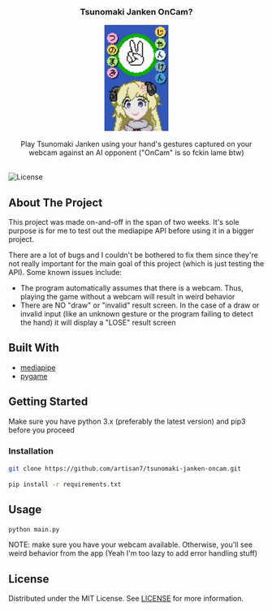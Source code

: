<br/>
<p align="center">
  <h3 align="center">Tsunomaki Janken OnCam?</h3>
  
  <p align="center">
    <img src="/assets/screenshot.png" alt="Employee data" title="Employee Data title" width="25%">
  </p>

  <p align="center">
    Play Tsunomaki Janken using your hand's gestures captured on your webcam against an AI opponent ("OnCam" is so fckin lame btw)
    <br/>
    <br/>
  </p>
</p>

![License](https://img.shields.io/github/license/artisan7/tsunomaki-janken-oncam) 

## About The Project

This project was made on-and-off in the span of two weeks. It's sole purpose is for me to test out the mediapipe API before using it in a bigger project.

There are a lot of bugs and I couldn't be bothered to fix them since they're not really important for the main goal of this project (which is just testing the API). Some known issues include:

* The program automatically assumes that there is a webcam. Thus, playing the game without a webcam will result in weird behavior
* There are NO "draw" or "invalid" result screen. In the case of a draw or invalid input (like an unknown gesture or the program failing to detect the hand) it will display a "LOSE" result screen

## Built With



* [mediapipe](https://mediapipe.dev/)
* [pygame](https://www.pygame.org/)

## Getting Started

Make sure you have python 3.x (preferably the latest version) and pip3 before you proceed

### Installation

```sh
git clone https://github.com/artisan7/tsunomaki-janken-oncam.git
```
```sh
pip install -r requirements.txt
```

## Usage

```sh
python main.py
```
NOTE: make sure you have your webcam available. Otherwise, you'll see weird behavior from the app (Yeah I'm too lazy to add error handling stuff)

## License

Distributed under the MIT License. See [LICENSE](https://github.com/artisan7/tsunomaki-janken-oncam/blob/main/LICENSE.md) for more information.

